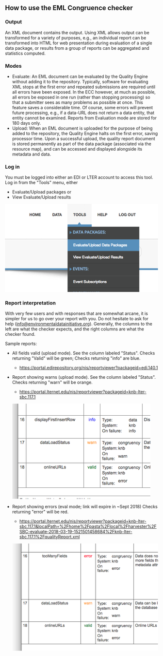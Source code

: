 ## How to use the EML Congruence checker
### Output
An XML document contains the output. Using XML allows output can be transformed for a variety of purposes, e.g., an individual report can be transformed into HTML for web presentation during evaluation of a single data package, or results from a group of reports can be aggregated and statistics computed. 

### Modes
- Evaluate: An EML document can be evaluated by the Quality Engine without adding it to the repository. Typically, software for evaluating XML stops at the first error and repeated submissions are required until all errors have been exposed. In the ECC however, at much as possible, all errors be exposed in one run (rather than stopping processing) so that a submitter sees as many problems as possible at once. This feature saves a considerable time. Of course, some errors will prevent future
processing, e.g., if a data-URL does not return a data entity, that entity cannot be examined. Reports from Evaluation mode are
stored for 180 days only.
- Upload: When an EML document is uploaded for the purpose of being added to the repository, the Quality Engine halts on the first error, saving processor time. Upon a successful upload, the quality report document is stored permanently as part of the data package (associated via the resource map), and can be accessed and displayed alongside its metadata and data. 

### Log in
You must be logged into either an EDI or LTER account to access this tool. Log in from the "Tools" menu, either 
- Evaluate/Upload packages or
- View Evaluate/Upload results

![Tools login](Tools_login.png)



### Report interpretation
With very few users and with responses that are somewhat arcane, it is simpler for us to go over your report with you. Do not hesitate to ask for help (info@environmentaldatainitiative.org). 
Generally, the columns to the left are what the checker expects, and the right columns are what the checker found. 

Sample reports:
- All fields valid (upload mode). See the column labeled "Status". Checks returning "Valid" will be green; Checks returning "info" are blue.
  - https://portal.edirepository.org/nis/reportviewer?packageid=edi.140.1
- Report showing warns (upload mode). See the column labeled "Status". Checks returning "warn" will be orange.
  - https://portal.lternet.edu/nis/reportviewer?packageid=knb-lter-sbc.117.1
  
  ![Example, info-warn-valid](info_warn_valid.png)
  
- Report showing errors (eval mode; link will expire in ~Sept 2018)  Checks returning "error" will be red.
  - https://portal.lternet.edu/nis/reportviewer?packageid=knb-lter-sbc.117.1&localPath=%2Fhome%2Fpasta%2Flocal%2Fharvester%2FSBC-evaluate-2018-03-19-1521501458684%2Fknb-lter-sbc.117.1%2FqualityReport.xml

  ![Example, error-warn-valid](error_warn_valid.png)

